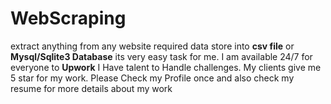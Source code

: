 # WebScraping
extract anything from any website
required data store into **csv file** or **Mysql/Sqlite3 Database**
its very easy task for me. I am available 24/7 for everyone to **Upwork**
I Have talent to Handle challenges. My clients give me 5 star for my work.
Please Check my Profile once and also check my resume for more details about my work
